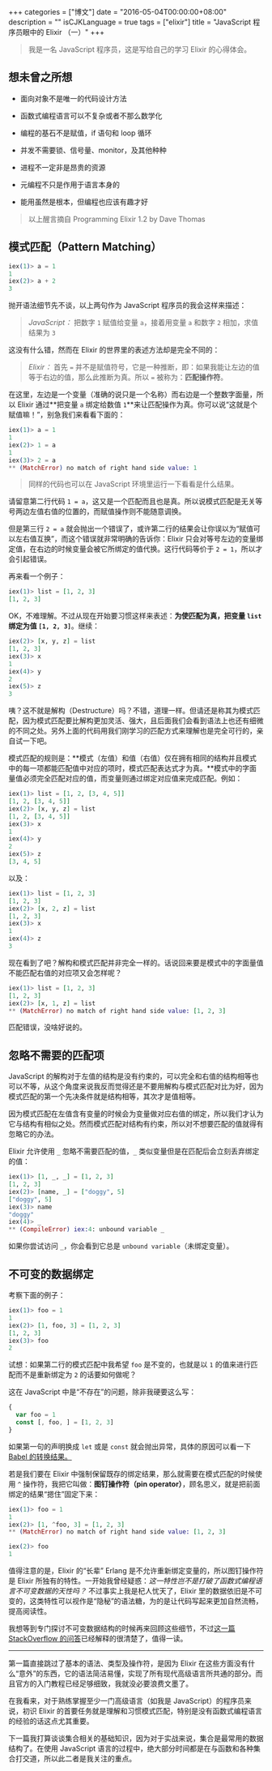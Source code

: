 +++
categories = ["博文"]
date = "2016-05-04T00:00:00+08:00"
description = ""
isCJKLanguage = true
tags = ["elixir"]
title = "JavaScript 程序员眼中的 Elixir （一）"
+++

> 我是一名 JavaScript 程序员，这是写给自己的学习 Elixir 的心得体会。

## 想未曾之所想

- 面向对象不是唯一的代码设计方法

- 函数式编程语言可以不复杂或者不那么数学化

- 编程的基石不是赋值，if 语句和 loop 循环

- 并发不需要锁、信号量、monitor，及其他种种

- 进程不一定非是昂贵的资源

- 元编程不只是作用于语言本身的

- 能用虽然是根本，但编程也应该有趣才好

> 以上醒言摘自 Programming Elixir 1.2 by Dave Thomas

## 模式匹配（Pattern Matching）

```elixir
iex(1)> a = 1
1
iex(2)> a + 2
3
```

抛开语法细节先不谈，以上两句作为 JavaScript 程序员的我会这样来描述：

> _JavaScript：_ 把数字 `1` 赋值给变量 `a`，接着用变量 `a` 和数字 `2` 相加，求值结果为 `3`

这没有什么错，然而在 Elixir 的世界里的表述方法却是完全不同的：

> _Elixir：_ 首先 `=` 并不是赋值符号，它是一种推断，即：如果我能让左边的值等于右边的值，那么此推断为真。所以 `=` 被称为：**匹配操作符**。

在这里，左边是一个变量（准确的说只是一个名称）而右边是一个整数字面量，所以 Elixir 通过**把变量 `a` 绑定给数值 `1`**来让匹配操作为真。你可以说“这就是个赋值嘛！”，别急我们来看看下面的：

```elixir
iex(1)> a = 1
1
iex(2)> 1 = a
1
iex(3)> 2 = a
** (MatchError) no match of right hand side value: 1
```

> 同样的代码也可以在 JavaScript 环境里运行一下看看是什么结果。

请留意第二行代码 `1 = a`，这又是一个匹配而且也是真。所以说模式匹配是无关等号两边左值右值的位置的，而赋值操作则不能随意调换。

但是第三行 `2 = a` 就会抛出一个错误了，或许第二行的结果会让你误以为“赋值可以左右值互换”，而这个错误就非常明确的告诉你：Elixir 只会对等号左边的变量绑定值，在右边的时候变量会被它所绑定的值代换。这行代码等价于 `2 = 1`，所以才会引起错误。

再来看一个例子：

```elixir
iex(1)> list = [1, 2, 3]
[1, 2, 3]
```

OK，不难理解。不过从现在开始要习惯这样来表述：**为使匹配为真，把变量 `list` 绑定为值 `[1, 2, 3]`**。继续：

```elixir
iex(2)> [x, y, z] = list
[1, 2, 3]
iex(3)> x
1
iex(4)> y
2
iex(5)> z
3
```

咦？这不就是解构（Destructure）吗？不错，道理一样。但请还是称其为模式匹配，因为模式匹配要比解构更加灵活、强大，且后面我们会看到语法上也还有细微的不同之处。另外上面的代码用我们刚学习的匹配方式来理解也是完全可行的，亲自试一下吧。

模式匹配的规则是：**模式（左值）和值（右值）仅在拥有相同的结构并且模式中的每一项都能匹配值中对应的项时，模式匹配表达式才为真。**模式中的字面量值必须完全匹配对应的值，而变量则通过绑定对应值来完成匹配。例如：

```elixir
iex(1)> list = [1, 2, [3, 4, 5]]
[1, 2, [3, 4, 5]]
iex(2)> [x, y, z] = list
[1, 2, [3, 4, 5]]
iex(3)> x
1
iex(4)> y
2
iex(5)> z
[3, 4, 5]
```

以及：

```elixir
iex(1)> list = [1, 2, 3]
[1, 2, 3]
iex(2)> [x, 2, z] = list
[1, 2, 3]
iex(3)> x
1
iex(4)> z
3
```

现在看到了吧？解构和模式匹配并非完全一样的。话说回来要是模式中的字面量值不能匹配右值的对应项又会怎样呢？

```elixir
iex(1)> list = [1, 2, 3]
[1, 2, 3]
iex(2)> [x, 1, z] = list
** (MatchError) no match of right hand side value: [1, 2, 3]
```

匹配错误，没啥好说的。

## 忽略不需要的匹配项

JavaScript 的解构对于左值的结构是没有约束的，可以完全和右值的结构相等也可以不等，从这个角度来说我反而觉得还是不要用解构与模式匹配对比为好，因为模式匹配的第一个先决条件就是结构相等，其次才是值相等。

因为模式匹配在左值含有变量的时候会为变量做对应右值的绑定，所以我们才认为它与结构有相似之处。然而模式匹配对结构有约束，所以对不想要匹配的值就得有忽略它的办法。

Elixir 允许使用 `_` 忽略不需要匹配的值，`_` 类似变量但是在匹配后会立刻丢弃绑定的值：

```elixir
iex(1)> [1, _, _] = [1, 2, 3]
[1, 2, 3]
iex(2)> [name, _] = ["doggy", 5]
["doggy", 5]
iex(3)> name
"doggy"
iex(4)> _
** (CompileError) iex:4: unbound variable _
```

如果你尝试访问 `_`，你会看到它总是 `unbound variable`（未绑定变量）。

## 不可变的数据绑定

考察下面的例子：

```elixir
iex(1)> foo = 1
1
iex(2)> [1, foo, 3] = [1, 2, 3]
[1, 2, 3]
iex(3)> foo
2
```

试想：如果第二行的模式匹配中我希望 `foo` 是不变的，也就是以 `1` 的值来进行匹配而不是重新绑定为 `2` 的话要如何做呢？

这在 JavaScript 中是“不存在”的问题，除非我硬要这么写：

```javascript
{
  var foo = 1
  const [, foo, ] = [1, 2, 3]
}
```

如果第一句的声明换成 `let` 或是 `const` 就会抛出异常，具体的原因可以看一下 [Babel 的转换结果。](http://babeljs.io/repl/#?evaluate=true&lineWrap=false&presets=es2015&code=%7B%0A%20%20var%20foo%20%3D%201%0A%20%20const%20%5B%2C%20foo%2C%20%5D%20%3D%20%5B1%2C%202%2C%203%5D%0A%7D)

若是我们要在 Elixir 中强制保留既存的绑定结果，那么就需要在模式匹配的时候使用 `^` 操作符，我把它叫做：**图钉操作符（pin operator）**，顾名思义，就是把前面绑定的结果“摁住”固定下来：

```elixir
iex(1)> foo = 1
1
iex(2)> [1, ^foo, 3] = [1, 2, 3]
** (MatchError) no match of right hand side value: [1, 2, 3]

iex(2)> foo
1
```

值得注意的是，Elixir 的“长辈” Erlang 是不允许重新绑定变量的，所以图钉操作符是 Elixir 所独有的特性。一开始我曾经疑惑：_这一特性岂不是打破了函数式编程语言不可变数据的天性吗？_ 不过事实上我是杞人忧天了，Elixir 里的数据依旧是不可变的，这类特性可以视作是“隐秘”的语法糖，为的是让代码写起来更加自然流畅，提高阅读性。

我想等到专门探讨不可变数据结构的时候再来回顾这些细节，不过[这一篇 StackOverflow 的问答](http://stackoverflow.com/questions/27971357/what-is-the-pin-operator-for-and-are-elixir-variables-mutable)已经解释的很清楚了，值得一读。

---

第一篇直接跳过了基本的语法、类型及操作符，是因为 Elixir 在这些方面没有什么“意外”的东西，它的语法简洁易懂，实现了所有现代高级语言所共通的部分。而且官方的入门教程已经足够细致，我就没必要浪费文墨了。

在我看来，对于熟练掌握至少一门高级语言（如我是 JavaScript）的程序员来说，初识 Elixir 的首要任务就是理解和习惯模式匹配，特别是没有函数式编程语言的经验的话这点尤其重要。

下一篇我打算谈谈集合相关的基础知识，因为对于实战来说，集合是最常用的数据结构了。在使用 JavaScript 语言的过程中，绝大部分时间都是在与函数和各种集合打交道，所以此二者是我关注的重点。

